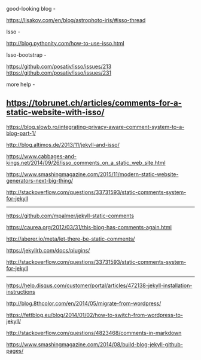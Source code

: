 good-looking blog -

https://lisakov.com/en/blog/astrophoto-iris/#isso-thread



Isso -

http://blog.pythonity.com/how-to-use-isso.html

Isso-bootstrap -

https://github.com/posativ/isso/issues/213
https://github.com/posativ/isso/issues/231


more help -

https://tobrunet.ch/articles/comments-for-a-static-website-with-isso/
---------------------------



https://blog.slowb.ro/integrating-privacy-aware-comment-system-to-a-blog-part-1/

http://blog.altimos.de/2013/11/jekyll-and-isso/

https://www.cabbages-and-kings.net/2014/09/26/isso_comments_on_a_static_web_site.html

https://www.smashingmagazine.com/2015/11/modern-static-website-generators-next-big-thing/

http://stackoverflow.com/questions/33731593/static-comments-system-for-jekyll

---------------------------

https://github.com/mpalmer/jekyll-static-comments

https://caurea.org/2012/03/31/this-blog-has-comments-again.html

http://aberer.io/meta/let-there-be-static-comments/

https://jekyllrb.com/docs/plugins/

http://stackoverflow.com/questions/33731593/static-comments-system-for-jekyll

---------------------------

https://help.disqus.com/customer/portal/articles/472138-jekyll-installation-instructions

http://blog.8thcolor.com/en/2014/05/migrate-from-wordpress/

https://fettblog.eu/blog/2014/01/02/how-to-switch-from-wordpress-to-jekyll/

http://stackoverflow.com/questions/4823468/comments-in-markdown

https://www.smashingmagazine.com/2014/08/build-blog-jekyll-github-pages/
